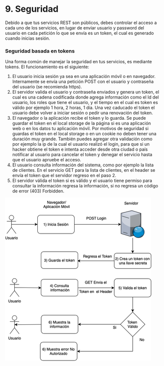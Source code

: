 # 9. Seguridad

Debido a que tus servicios REST son públicos, debes controlar el acceso a cada uno de los servicios, en lugar de enviar usuario y password del usuario en cada petición lo que se envía es un token, el cual es generado cuando inicias sesión.

### Seguridad basada en tokens

Una forma común de manejar la seguridad en tus servicios, es mediante tokens. El funcionamiento es el siguiente:

1. El usuario inicia sesión ya sea en una aplicación móvil o en navegador. Internamente se envía una petición POST con el usuario y contraseña del usuario (se recomienda https).
2. El servidor valida el usuario y contraseña enviados y genera un token, el cual es una cadena codificada donde agrega información como el Id del usuario, los roles que tiene el usuario, y el tiempo en el cual es token es válido por ejemplo 1 hora, 2 horas, 1 día. Una vez caducado el token el usuario debe volver a iniciar sesión o pedir una renovación del token.
3. El navegador o la aplicación recibe el token y lo guarda. Se puede guardar el token en el local storage de la página si es una aplicación web o en los datos tu aplicación móvil. Por motivos de seguridad si guardas el token en el local storage o en un cookie no deben tener una duración muy grande. También puedes agregar otra validación como por ejemplo la ip de la cual el usuario realizó el login, para que si un hacker obtiene el token e intenta acceder desde otra ciudad o país notificar al usuario para cancelar el token y denegar el servicio hasta que el usuario apruebe el acceso.
4. El usuario consulta  información del sistema, como por ejemplo la lista de clientes. En el servicio GET para la lista de clientes, en el header se envía el token que el servidor regreso en el paso 2.
5. El servidor válida el token si es válido y el usuario tiene permiso para consultar la información regresa la información, si no regresa un código de error (403) Forbidden.

![](../.gitbook/assets/1hpsGTAVKce4q0MlIsRDrpQ.png)
